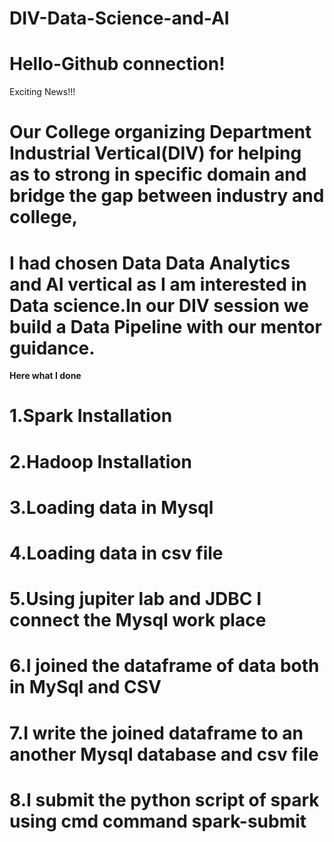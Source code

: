 # DIV-Data-Science-and-AI
# Hello-Github connection!
Exciting News!!!

 # Our College organizing Department Industrial Vertical(DIV) for helping as to strong in specific domain and bridge the gap between industry and college,
 # I had chosen Data **Data Analytics and AI** vertical as I am interested in Data science.In our DIV session we build a Data Pipeline with our mentor guidance.
 
 **Here what I done**
 
 # 1.Spark Installation
 # 2.Hadoop Installation
 # 3.Loading data in Mysql
 # 4.Loading data in csv file
 # 5.Using jupiter lab and JDBC I connect the Mysql work place
 # 6.I joined the dataframe of data both in MySql and CSV
 # 7.I write the joined dataframe to an another Mysql database and csv file
 # 8.I submit the python script of spark using cmd command spark-submit
